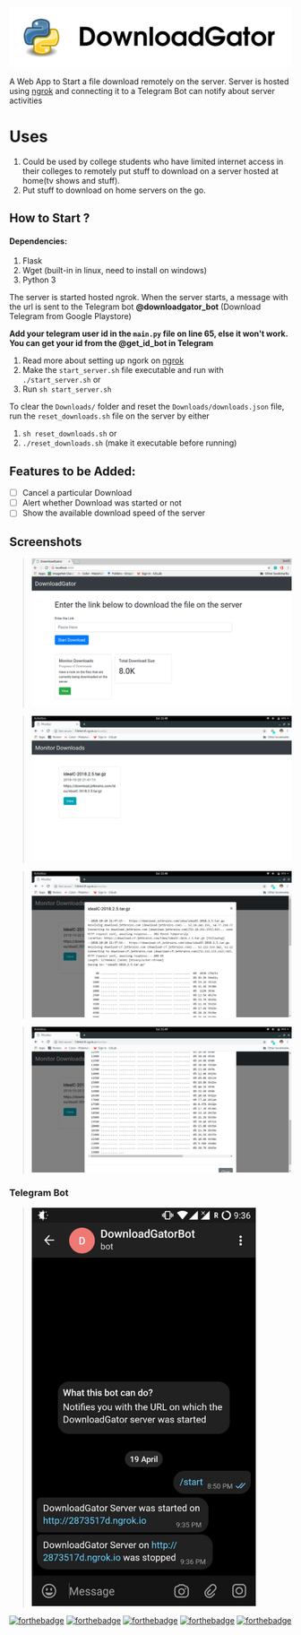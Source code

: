 ![HEADER](screenshots/header.png)

A Web App to Start a file download remotely on the server. Server is hosted using [ngrok](https://ngrok.com/) and connecting it to a Telegram Bot can notify about server activities

# Uses
1. Could be used by college students who have limited internet access in their colleges to remotely put stuff to download on a server hosted at home(tv shows and stuff).
2. Put stuff to download on home servers on the go.

## How to Start ?

#### Dependencies:
1. Flask
2. Wget (built-in in linux, need to install on windows)
3. Python 3

The server is started hosted ngrok. When the server starts, a message with the url is sent to the Telegram bot **@downloadgator_bot** (Download Telegram from Google Playstore)

**Add your telegram user id in the `main.py` file on line 65, else it won't work.**
**You can get your id from the @get_id_bot in Telegram**

1.   Read more about setting up ngork on [ngrok](https://ngrok.com/)
2.   Make the `start_server.sh` file executable and run with `./start_server.sh` or
2.   Run `sh start_server.sh`

To clear the `Downloads/` folder and reset the `Downloads/downloads.json` file, run the `reset_downloads.sh` file on the server by either
1.  `sh reset_downloads.sh`  or
2.  `./reset_downloads.sh` (make it executable before running)




## Features to be Added:

- [ ] Cancel a particular Download
- [ ] Alert whether Download was started or not
- [ ] Show the available download speed of the server

## Screenshots

> ![Main](screenshots/a.png)


> ![Main](screenshots/b.png)


> ![Main](screenshots/c.png)


> ![Main](screenshots/d.png)

### Telegram Bot
> <img src="screenshots/e.png" width="400px">


[![forthebadge](https://forthebadge.com/images/badges/for-you.svg)](https://forthebadge.com)
[![forthebadge](https://forthebadge.com/images/badges/made-with-javascript.svg)](https://forthebadge.com)
[![forthebadge](https://forthebadge.com/images/badges/made-with-python.svg)](https://forthebadge.com) 
[![forthebadge](https://forthebadge.com/images/badges/uses-html.svg)](https://forthebadge.com)
[![forthebadge](https://forthebadge.com/images/badges/uses-css.svg)](https://forthebadge.com)
